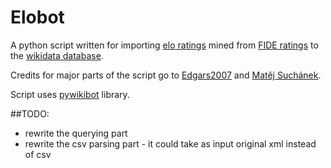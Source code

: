 # Elobot
A python script written for importing [elo ratings](https://en.wikipedia.org/wiki/Elo_rating_system) mined from [FIDE ratings](http://ratings.fide.com/) to the [wikidata database](https://www.wikidata.org/wiki/Wikidata:Main_Page).

Credits for major parts of the script go to [Edgars2007](https://www.wikidata.org/wiki/User:Edgars2007) and [Matěj Suchánek](https://www.wikidata.org/wiki/User:Matěj_Suchánek).

Script uses [pywikibot](https://github.com/wikimedia/pywikibot-core) library.

##TODO:
* rewrite the querying part
* rewrite the csv parsing part - it could take as input original xml instead of csv
